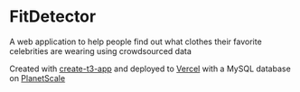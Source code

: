 # FitDetector

A web application to help people find out what clothes their favorite celebrities are wearing using crowdsourced data

Created with [create-t3-app](https://create.t3.gg/) and deployed to [Vercel](https://vercel.com/) with a MySQL database on [PlanetScale](https://planetscale.com/)
